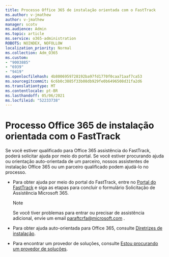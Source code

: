```yaml
---
title: Processo Office 365 de instalação orientada com o FastTrack
ms.author: v-jmathew
author: v-jmathew
manager: scotv
ms.audience: Admin
ms.topic: article
ms.service: o365-administration
ROBOTS: NOINDEX, NOFOLLOW
localization_priority: Normal
ms.collection: Adm_O365
ms.custom:
- "9003885"
- "6939"
- "9419"
ms.openlocfilehash: 4b8006959728192ba97fd1770f0caa71aaf7ca53
ms.sourcegitcommit: 6c6b0c3885f33b08db929fe0b6496508d31fa2d6
ms.translationtype: MT
ms.contentlocale: pt-BR
ms.lasthandoff: 05/06/2021
ms.locfileid: "52233738"
---
```

# <a name="guided-office-365-setup-process-with-fasttrack"></a>Processo Office 365 de instalação orientada com o FastTrack

Se você estiver qualificado para Office 365 assistência do FastTrack, poderá solicitar ajuda por meio do portal. Se você estiver procurando ajuda ou orientação auto-orientada de um parceiro, nossos assistentes de instalação Office 365 ou um parceiro qualificado podem ajudá-lo no processo.

- Para obter ajuda por meio do portal do FastTrack, entre no [Portal do FastTrack](https://go.microsoft.com/fwlink/?linkid=2125443) e siga as etapas para concluir o formulário Solicitação de Assistência Microsoft 365.

    > [!NOTE]
    > Se você tiver problemas para entrar ou precisar de assistência adicional, envie um email [para](mailto:ftcrfa@microsoft.com)ftcrfa@microsoft.com .

- Para obter ajuda auto-orientada para Office 365, consulte [Diretrizes de instalação](https://go.microsoft.com/fwlink/?linkid=2125827).
- Para encontrar um provedor de soluções, consulte [Estou procurando um provedor de soluções](https://go.microsoft.com/fwlink/?linkid=2125918).